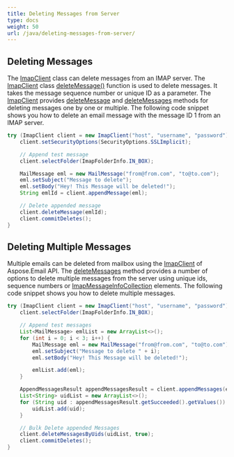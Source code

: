 ```yaml
---
title: Deleting Messages from Server
type: docs
weight: 50
url: /java/deleting-messages-from-server/
---
```



## **Deleting Messages**
The [ImapClient](https://reference.aspose.com/email/java/com.aspose.email/ImapClient) class can delete messages from an IMAP server. The [ImapClient](https://reference.aspose.com/email/java/com.aspose.email/ImapClient) class [deleteMessage()](https://reference.aspose.com/email/java/com.aspose.email/ImapClient#deleteMessage\(int\)) function is used to delete messages. It takes the message sequence number or unique ID as a parameter. The [ImapClient](https://reference.aspose.com/email/java/com.aspose.email/ImapClient) provides [deleteMessage](https://reference.aspose.com/email/java/com.aspose.email/ImapClient#deleteMessage\(int\)) and [deleteMessages](https://reference.aspose.com/email/java/com.aspose.email/ImapClient#deleteMessagesBySequences\(com.aspose.email.IConnection,%20java.lang.Iterable\)) methods for deleting messages one by one or multiple. The following code snippet shows you how to delete an email message with the message ID 1 from an IMAP server.



~~~Java
try (ImapClient client = new ImapClient("host", "username", "password")) {
    client.setSecurityOptions(SecurityOptions.SSLImplicit);

    // Append test message
    client.selectFolder(ImapFolderInfo.IN_BOX);

    MailMessage eml = new MailMessage("from@from.com", "to@to.com");
    eml.setSubject("Message to delete");
    eml.setBody("Hey! This Message will be deleted!");
    String emlId = client.appendMessage(eml);

    // Delete appended message
    client.deleteMessage(emlId);
    client.commitDeletes();
}
~~~
## **Deleting Multiple Messages**
Multiple emails can be deleted from mailbox using the [ImapClient](https://reference.aspose.com/email/java/com.aspose.email/ImapClient) of Aspose.Email API. The [deleteMessages](https://reference.aspose.com/email/java/com.aspose.email/ImapClient#deleteMessagesBySequences\(com.aspose.email.IConnection,%20java.lang.Iterable\)) method provides a number of options to delete multiple messages from the server using unique ids, sequence numbers or [ImapMessageInfoCollection](https://reference.aspose.com/email/java/com.aspose.email/imapmessageinfocollection) elements. The following code snippet shows you how to delete multiple messages.



~~~Java
try (ImapClient client = new ImapClient("host", "username", "password")) {
    client.selectFolder(ImapFolderInfo.IN_BOX);

    // Append test messages
    List<MailMessage> emlList = new ArrayList<>();
    for (int i = 0; i < 3; i++) {
        MailMessage eml = new MailMessage("from@from.com", "to@to.com");
        eml.setSubject("Message to delete " + i);
        eml.setBody("Hey! This Message will be deleted!");

        emlList.add(eml);
    }

    AppendMessagesResult appendMessagesResult = client.appendMessages(emlList);
    List<String> uidList = new ArrayList<>();
    for (String uid : appendMessagesResult.getSucceeded().getValues()) {
        uidList.add(uid);
    }

    // Bulk Delete appended Messages
    client.deleteMessagesByUids(uidList, true);
    client.commitDeletes();
}
~~~
